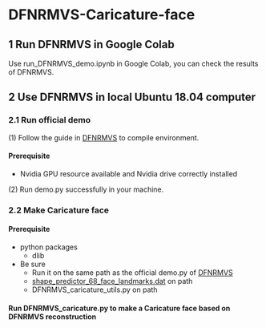 # DFNRMVS-Caricature-face

## 1 Run DFNRMVS in Google Colab
Use run_DFNRMVS_demo.ipynb in Google Colab, you can check the results of DFNRMVS.

## 2 Use DFNRMVS in local Ubuntu 18.04 computer
### 2.1 Run official demo
(1) Follow the guide in [DFNRMVS](https://github.com/zqbai-jeremy/DFNRMVS) to compile environment.
#### Prerequisite
- Nvidia GPU resource available and Nvidia drive correctly installed 

(2) Run demo.py successfully in your machine.

### 2.2 Make Caricature face
#### Prerequisite
- python packages
  * dlib
- Be sure 
  * Run it on the same path as the official demo.py of [DFNRMVS](https://github.com/zqbai-jeremy/DFNRMVS)
  * [shape_predictor_68_face_landmarks.dat](http://dlib.net/files/shape_predictor_68_face_landmarks.dat.bz2) on path
  * DFNRMVS_caricature_utils.py on path
  
#### Run DFNRMVS_caricature.py to make a Caricature face based on DFNRMVS reconstruction

 

  

